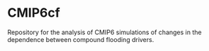 # CMIP6cf
Repository for the analysis of CMIP6 simulations of changes in the dependence between compound flooding drivers.
